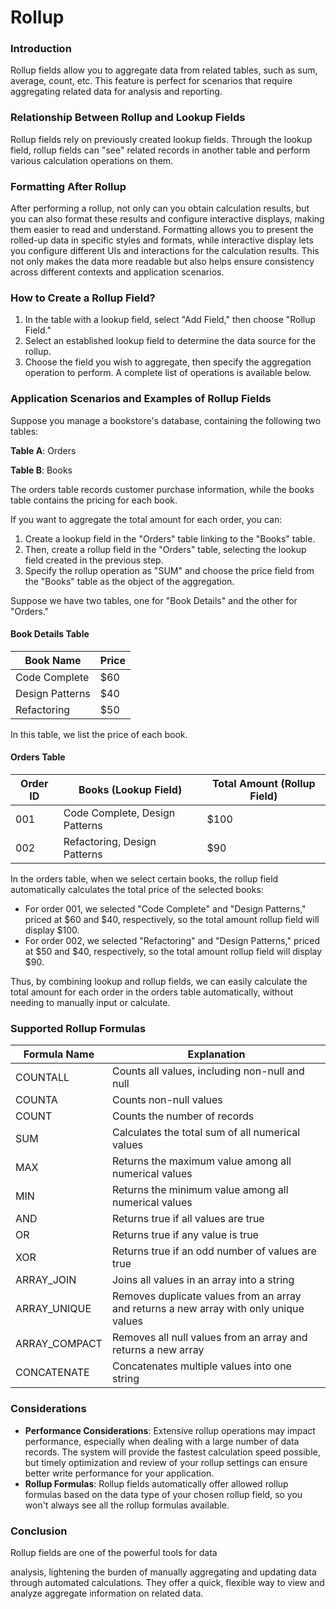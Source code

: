 # Rollup

### Introduction

Rollup fields allow you to aggregate data from related tables, such as sum, average, count, etc. This feature is perfect for scenarios that require aggregating related data for analysis and reporting.

### Relationship Between Rollup and Lookup Fields

Rollup fields rely on previously created lookup fields. Through the lookup field, rollup fields can "see" related records in another table and perform various calculation operations on them.

### Formatting After Rollup

After performing a rollup, not only can you obtain calculation results, but you can also format these results and configure interactive displays, making them easier to read and understand. Formatting allows you to present the rolled-up data in specific styles and formats, while interactive display lets you configure different UIs and interactions for the calculation results. This not only makes the data more readable but also helps ensure consistency across different contexts and application scenarios.

### How to Create a Rollup Field?

1. In the table with a lookup field, select "Add Field," then choose "Rollup Field."
2. Select an established lookup field to determine the data source for the rollup.
3. Choose the field you wish to aggregate, then specify the aggregation operation to perform. A complete list of operations is available below.

### Application Scenarios and Examples of Rollup Fields

Suppose you manage a bookstore's database, containing the following two tables:

**Table A**: Orders

**Table B**: Books

The orders table records customer purchase information, while the books table contains the pricing for each book.

If you want to aggregate the total amount for each order, you can:

1. Create a lookup field in the "Orders" table linking to the "Books" table.
2. Then, create a rollup field in the "Orders" table, selecting the lookup field created in the previous step.
3. Specify the rollup operation as "SUM" and choose the price field from the "Books" table as the object of the aggregation.

Suppose we have two tables, one for "Book Details" and the other for "Orders."

#### Book Details Table

| Book Name       | Price |
| --------------- | ----- |
| Code Complete   | $60   |
| Design Patterns | $40   |
| Refactoring     | $50   |

In this table, we list the price of each book.

#### Orders Table

| Order ID | Books (Lookup Field)           | Total Amount (Rollup Field) |
| -------- | ------------------------------ | --------------------------- |
| 001      | Code Complete, Design Patterns | $100                        |
| 002      | Refactoring, Design Patterns   | $90                         |

In the orders table, when we select certain books, the rollup field automatically calculates the total price of the selected books:

* For order 001, we selected "Code Complete" and "Design Patterns," priced at $60 and $40, respectively, so the total amount rollup field will display $100.
* For order 002, we selected "Refactoring" and "Design Patterns," priced at $50 and $40, respectively, so the total amount rollup field will display $90.

Thus, by combining lookup and rollup fields, we can easily calculate the total amount for each order in the orders table automatically, without needing to manually input or calculate.

### Supported Rollup Formulas

| Formula Name   | Explanation                                                                            |
| -------------- | -------------------------------------------------------------------------------------- |
| COUNTALL       | Counts all values, including non-null and null                                         |
| COUNTA         | Counts non-null values                                                                 |
| COUNT          | Counts the number of records                                                           |
| SUM            | Calculates the total sum of all numerical values                                       |
| MAX            | Returns the maximum value among all numerical values                                   |
| MIN            | Returns the minimum value among all numerical values                                   |
| AND            | Returns true if all values are true                                                    |
| OR             | Returns true if any value is true                                                      |
| XOR            | Returns true if an odd number of values are true                                       |
| ARRAY\_JOIN    | Joins all values in an array into a string                                             |
| ARRAY\_UNIQUE  | Removes duplicate values from an array and returns a new array with only unique values |
| ARRAY\_COMPACT | Removes all null values from an array and returns a new array                          |
| CONCATENATE    | Concatenates multiple values into one string                                           |

### Considerations

* **Performance Considerations**: Extensive rollup operations may impact performance, especially when dealing with a large number of data records. The system will provide the fastest calculation speed possible, but timely optimization and review of your rollup settings can ensure better write performance for your application.
* **Rollup Formulas**: Rollup fields automatically offer allowed rollup formulas based on the data type of your chosen rollup field, so you won't always see all the rollup formulas available.

### Conclusion

Rollup fields are one of the powerful tools for data

analysis, lightening the burden of manually aggregating and updating data through automated calculations. They offer a quick, flexible way to view and analyze aggregate information on related data.
